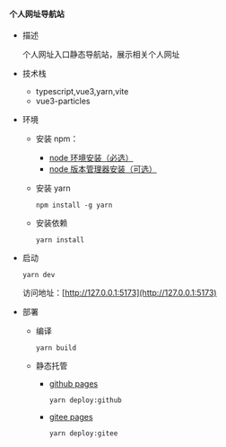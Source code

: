 #### 个人网址导航站

- 描述
  
  个人网址入口静态导航站，展示相关个人网址

- 技术栈
  
  - typescript,vue3,yarn,vite
  - vue3-particles

- 环境
  
  - 安装 npm：
    
    - [node 环境安装（必选）](https://www.runoob.com/nodejs/nodejs-install-setup.html)
    - [node 版本管理器安装（可选）](https://www.runoob.com/w3cnote/npm-switch-repo.html)
  
  - 安装 yarn
    
    ```
    npm install -g yarn
    ```
  
  - 安装依赖
    
    ```shell
    yarn install
    ```

- 启动
  
  ```shell
  yarn dev
  ```
  
  访问地址：[http://127.0.0.1:5173](http://127.0.0.1:5173)

- 部署
  
  - 编译
    
    ```shell
    yarn build
    ```
  
  - 静态托管
    
    - [github pages](https://cuukenn.github.io)
      
      ```shell
      yarn deploy:github
      ```
    
    - [gitee pages](https://cuukenn.gitee.io)
      
      ```shell
      yarn deploy:gitee
      ```
